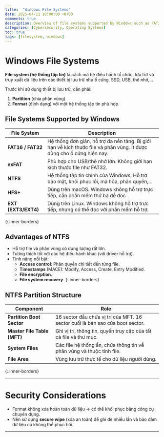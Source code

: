 ```yaml
---
title:  "Windows File Systems"
date: 2025-04-11 10:00:00 +0700
comments: true
description: Overview of file systems supported by Windows such as FAT32, exFAT, and NTFS, along with key security considerations when handling file system data.
categories: [Cybersecurity, Operating Systems]
toc: true
tags: [filesystem, windows]
---
```


# Windows File Systems
**File system (hệ thống tập tin)** là cách mà hệ điều hành tổ chức, lưu trữ và truy xuất dữ liệu trên các thiết bị lưu trữ như ổ cứng, SSD, USB, thẻ nhớ,…

Trước khi sử dụng thiết bị lưu trữ, cần phải:
1. **Partition** (chia phân vùng)
2. **Format** (định dạng) với một hệ thống tập tin phù hợp.

## File Systems Supported by Windows

| File System           | Description |
|------------------------|-------------|
| **FAT16 / FAT32**     | Hệ thống đơn giản, hỗ trợ đa nền tảng. Bị giới hạn về kích thước file và phân vùng. Ít được dùng cho ổ cứng hiện nay. |
| **exFAT**             | Phù hợp cho USB/thẻ nhớ lớn. Không giới hạn kích thước file như FAT32. |
| **NTFS**              | Hệ thống tập tin chính của Windows. Hỗ trợ bảo mật, khôi phục lỗi, mã hóa, phân quyền,… |
| **HFS+**              | Dùng trên macOS. Windows không hỗ trợ trực tiếp, cần phần mềm thứ ba để đọc. |
| **EXT (EXT3/EXT4)**   | Dùng trên Linux. Windows không hỗ trợ trực tiếp, nhưng có thể đọc với phần mềm hỗ trợ. |
{:.inner-borders}

## Advantages of NTFS

- Hỗ trợ file và phân vùng có dung lượng rất lớn.
- Tương thích tốt với các hệ điều hành khác (với driver hỗ trợ).
- Tính năng nổi bật:
  - **Access control**: Phân quyền chi tiết đến từng file.
  - **Timestamps** (MACE): Modify, Access, Create, Entry Modified.
  - **File encryption**.
  - **File system recovery**.
{:.inner-borders}

## NTFS Partition Structure

| Component                | Role |
|--------------------------|------|
| **Partition Boot Sector** | 16 sector đầu chứa vị trí của MFT. 16 sector cuối là bản sao của boot sector. |
| **Master File Table (MFT)** | Ghi vị trí, thông tin, quyền truy cập của tất cả file và thư mục. |
| **System Files**         | Các file hệ thống ẩn, chứa thông tin về phân vùng và thuộc tính file. |
| **File Area**            | Vùng lưu trữ thực tế cho dữ liệu người dùng. |
{:.inner-borders}

---
# Security Considerations

- Format không xóa hoàn toàn dữ liệu → có thể khôi phục bằng công cụ chuyên dụng.
- Nên sử dụng **secure wipe** (xóa an toàn) để ghi đè nhiều lần và bảo đảm dữ liệu cũ không thể phục hồi.

---